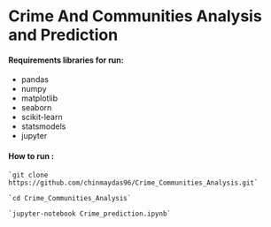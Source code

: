 # Crime And Communities Analysis and Prediction


#### Requirements libraries for run:

* pandas
* numpy
* matplotlib
* seaborn
* scikit-learn
* statsmodels
* jupyter


#### How to run :
```
`git clone https://github.com/chinmaydas96/Crime_Communities_Analysis.git`

`cd Crime_Communities_Analysis`

`jupyter-notebook Crime_prediction.ipynb`


```